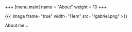 +++
[menu.main]
  name = "About"
  weight = 10
+++

{{< image frame="true" width="11em" src="/gabriel.png" >}}

About me...
